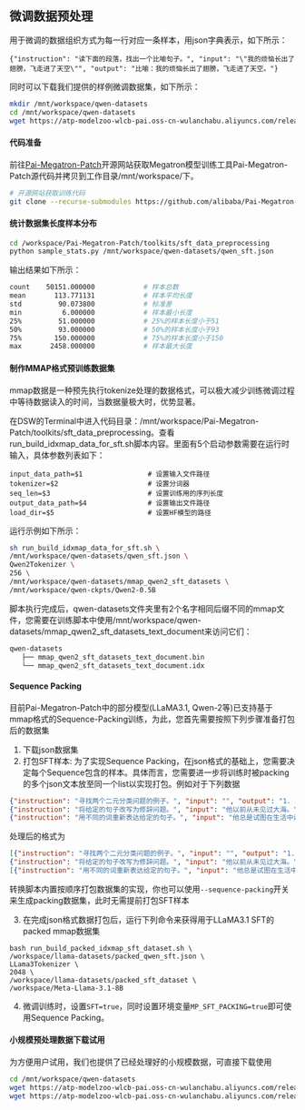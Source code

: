 ## 微调数据预处理

用于微调的数据组织方式为每一行对应一条样本，用json字典表示，如下所示：
```shell
{"instruction": "读下面的段落，找出一个比喻句子。", "input": "\"我的烦恼长出了翅膀，飞走进了天空\"", "output": "比喻：我的烦恼长出了翅膀，飞走进了天空。"}
```
同时可以下载我们提供的样例微调数据集，如下所示：
```bash
mkdir /mnt/workspace/qwen-datasets
cd /mnt/workspace/qwen-datasets
wget https://atp-modelzoo-wlcb-pai.oss-cn-wulanchabu.aliyuncs.com/release/models/pai-megatron-patch/qwen-datasets/qwen_sft.json
```

#### 代码准备
前往[Pai-Megatron-Patch](https://github.com/alibaba/Pai-Megatron-Patch)开源网站获取Megatron模型训练工具Pai-Megatron-Patch源代码并拷贝到工作目录/mnt/workspace/下。
```bash
# 开源网站获取训练代码
git clone --recurse-submodules https://github.com/alibaba/Pai-Megatron-Patch.git
```

#### 统计数据集长度样本分布

```bash
cd /workspace/Pai-Megatron-Patch/toolkits/sft_data_preprocessing
python sample_stats.py /mnt/workspace/qwen-datasets/qwen_sft.json
```
输出结果如下所示：
```bash
count    50151.000000            # 样本总数
mean       113.771131            # 样本平均长度
std         90.073800            # 标准差
min          6.000000            # 样本最小长度
25%         51.000000            # 25%的样本长度小于51
50%         93.000000            # 50%的样本长度小于93
75%        150.000000            # 75%的样本长度小于150
max       2458.000000            # 样本最大长度
```

#### 制作MMAP格式预训练数据集
mmap数据是一种预先执行tokenize处理的数据格式，可以极大减少训练微调过程中等待数据读入的时间，当数据量极大时，优势显著。

在DSW的Terminal中进入代码目录：/mnt/workspace/Pai-Megatron-Patch/toolkits/sft_data_preprocessing。查看run_build_idxmap_data_for_sft.sh脚本内容。里面有5个启动参数需要在运行时输入，具体参数列表如下：
```
input_data_path=$1                # 设置输入文件路径
tokenizer=$2                      # 设置分词器
seq_len=$3                        # 设置训练用的序列长度
output_data_path=$4               # 设置输出文件路径  
load_dir=$5                       # 设置HF模型的路径

```
运行示例如下所示：
```bash
sh run_build_idxmap_data_for_sft.sh \
/mnt/workspace/qwen-datasets/qwen_sft.json \
Qwen2Tokenizer \
256 \
/mnt/workspace/qwen-datasets/mmap_qwen2_sft_datasets \
/mnt/workspace/qwen-ckpts/Qwen2-0.5B
```
脚本执行完成后，qwen-datasets文件夹里有2个名字相同后缀不同的mmap文件，您需要在训练脚本中使用/mnt/workspace/qwen-datasets/mmap_qwen2_sft_datasets_text_document来访问它们：
```bash
qwen-datasets
   ├── mmap_qwen2_sft_datasets_text_document.bin
   └── mmap_qwen2_sft_datasets_text_document.idx
```

#### Sequence Packing

目前Pai-Megatron-Patch中的部分模型(LLaMA3.1, Qwen-2等)已支持基于mmap格式的Sequence-Packing训练，为此，您首先需要按照下列步骤准备打包后的数据集

1. 下载json数据集
2. 打包SFT样本: 为了实现Sequence Packing，在json格式的基础上，您需要决定每个Sequence包含的样本。具体而言，您需要进一步将训练时被packing的多个json文本放至同一个list以实现打包。例如对于下列数据
```json
{"instruction": "寻找两个二元分类问题的例子。", "input": "", "output": "1. 垃圾邮件过滤：将电子邮件分类为垃圾邮件或非垃圾邮件。\n2. 信用风险评估：将贷款申请人分类为高风险或低风险。"}
{"instruction": "将给定的句子改写为修辞问题。", "input": "他以前从未见过大海。", "output": "他以前曾经见过大海吗？"}
{"instruction": "用不同的词重新表达给定的句子。", "input": "他总是试图在生活中走在前面。", "output": "他不断努力追求成功。"}
```
处理后的格式为
```json
[{"instruction": "寻找两个二元分类问题的例子。", "input": "", "output": "1. 垃圾邮件过滤：将电子邮件分类为垃圾邮件或非垃圾邮件。\n2. 信用风险评估：将贷款申请人分类为高风险或低风险。"},
{"instruction": "将给定的句子改写为修辞问题。", "input": "他以前从未见过大海。", "output": "他以前曾经见过大海吗？"}]
[{"instruction": "用不同的词重新表达给定的句子。", "input": "他总是试图在生活中走在前面。", "output": "他不断努力追求成功。"}]
```

转换脚本内置按顺序打包数据集的实现，你也可以使用`--sequence-packing`开关来生成packing数据集，此时无需提前打包SFT样本

3. 在完成json格式数据打包后，运行下列命令来获得用于LLaMA3.1 SFT的packed mmap数据集
```
bash run_build_packed_idxmap_sft_dataset.sh \
/workspace/llama-datasets/packed_qwen_sft.json \
LLama3Tokenizer \
2048 \
/workspace/llama-datasets/packed_sft_dataset \
/workspace/Meta-Llama-3.1-8B
```

4. 微调训练时，设置`SFT=true`，同时设置环境变量`MP_SFT_PACKING=true`即可使用Sequence Packing。

#### 小规模预处理数据下载试用
为方便用户试用，我们也提供了已经处理好的小规模数据，可直接下载使用
```bash
cd /mnt/workspace/qwen-datasets
wget https://atp-modelzoo-wlcb-pai.oss-cn-wulanchabu.aliyuncs.com/release/models/pai-megatron-patch/qwen-datasets/mmap_qwen2_sft_datasets_text_document.bin
wget https://atp-modelzoo-wlcb-pai.oss-cn-wulanchabu.aliyuncs.com/release/models/pai-megatron-patch/qwen-datasets/mmap_qwen2_sft_datasets_text_document.idx
```
